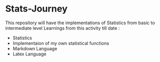 # Stats-Journey
 This repository will have the implementations of Statistics from basic to intermediate level
 Learnings from this activity till date :
 * Statistics
 * Implementaion of my own statistical functions
 * Markdown Language
 * Latex Language
